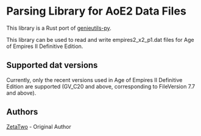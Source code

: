 # Parsing Library for AoE2 Data Files

This library is a Rust port of [genieutils-py](https://github.com/siegeEngineers/genieutils-py/).

This library can be used to read and write empires2_x2_p1.dat files for Age of Empires II Definitive Edition.

## Supported dat versions

Currently, only the recent versions used in Age of Empires II Definitive Edition are supported (GV_C20 and above, corresponding to FileVersion 7.7 and above).

## Authors

[ZetaTwo](https://github.com/ZetaTwo) - Original Author

